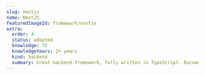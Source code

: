 ```yaml
---
slug: nestjs
name: NestJS
featuredImageId: framework/nestjs
extra:
  order: 4
  status: adopted
  knowledge: 75
  knowledgeYears: 2+ years
  kind: backend
  summary: Great backend framework, fully written in TypeScript. Documentation is full of cats, what else can I ask for? 🐱.
---
```


